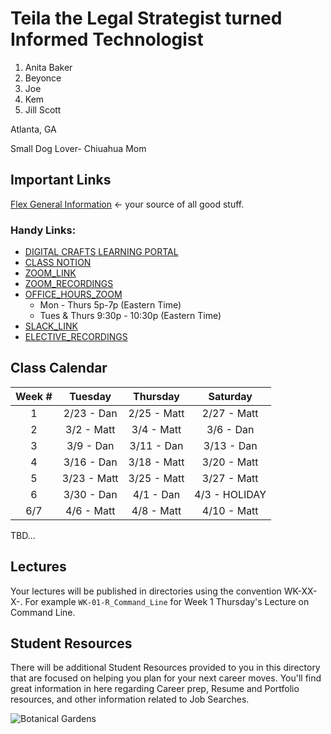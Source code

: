 <h1> Teila the Legal Strategist turned Informed Technologist</h1>

1. Anita Baker
1. Beyonce
1. Joe
1. Kem
1. Jill Scott

Atlanta, GA

Small Dog Lover- Chiuahua Mom 
## Important Links

[Flex General Information](https://docs.google.com/document/d/1R8k3cueIsahp9AR4JS9QG5Rpl7akEkxQTMTquoshVx8/edit) <- your source of all good stuff.

### Handy Links:

- [DIGITAL CRAFTS LEARNING PORTAL](https://learn.digitalcrafts.com/flex/)
- [CLASS NOTION](https://www.notion.so/samuraijane/Cohort-2-ddf07a7a37e840bab2677793f4a6d7b7)
- [ZOOM_LINK](https://us02web.zoom.us/j/81266600761?pwd=bkRnUzJ4a1l1VkdNMk1DMVRTYXVXZz09)
- [ZOOM_RECORDINGS](https://docs.google.com/spreadsheets/d/1H_-obhYWZxrlqayhcI46v1ur_Lbw5jK2zXOkkkj3BQs/edit#gid=0)
- [OFFICE_HOURS_ZOOM](https://bit.ly/2V696Ps)
    - Mon - Thurs 5p-7p (Eastern Time)
    - Tues & Thurs 9:30p - 10:30p (Eastern Time)
- [SLACK_LINK](https://digitalcrafts.slack.com/archives/G01KY6DD4S0)
- [ELECTIVE_RECORDINGS](https://bit.ly/2VmEiJ6)

## Class Calendar

| Week # |   Tuesday   |   Thursday  |    Saturday   |
|:------:|:-----------:|:-----------:|:-------------:|
|    1   |  2/23 - Dan | 2/25 - Matt |  2/27 - Matt  |
|    2   |  3/2 - Matt |  3/4 - Matt |   3/6 - Dan   |
|    3   |  3/9 - Dan  |  3/11 - Dan |   3/13 - Dan  |
|    4   |  3/16 - Dan | 3/18 - Matt |  3/20 - Matt  |
|    5   | 3/23 - Matt | 3/25 - Matt |  3/27 - Matt  |
|    6   |  3/30 - Dan |  4/1 - Dan  | 4/3 - HOLIDAY |
|   6/7  |  4/6 - Matt |  4/8 - Matt |  4/10 - Matt  |
TBD...
## Lectures

Your lectures will be published in directories using the convention WK-XX-X-<subject>. 
For example `WK-01-R_Command_Line` for Week 1 Thursday's Lecture on Command Line.

## Student Resources

There will be additional Student Resources provided to you in this directory that are focused on helping you plan for your next career moves. You'll find great information in here regarding Career prep, Resume and Portfolio resources, and other information related to Job Searches.

![Botanical Gardens](https://i.imgur.com/uyls0Bu.jpg)
